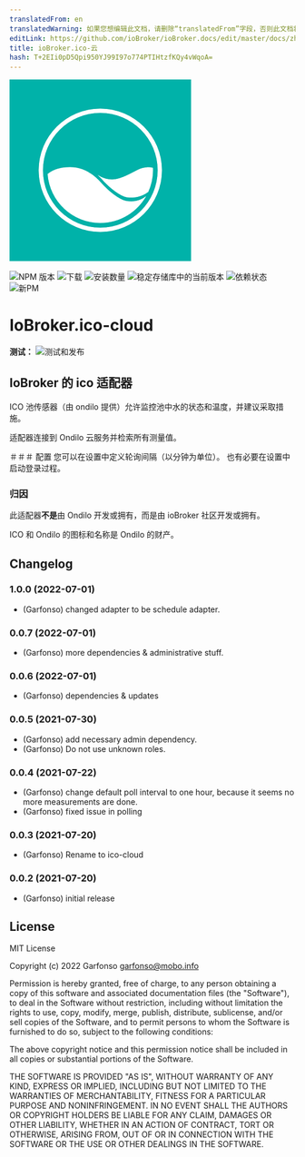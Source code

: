 ```yaml
---
translatedFrom: en
translatedWarning: 如果您想编辑此文档，请删除“translatedFrom”字段，否则此文档将再次自动翻译
editLink: https://github.com/ioBroker/ioBroker.docs/edit/master/docs/zh-cn/adapterref/iobroker.ico-cloud/README.md
title: ioBroker.ico-云
hash: T+2EIi0pD5Qpi950YJ99I97o774PTIHtzfKQy4vWqoA=
---
```

![标识](../../../en/adapterref/iobroker.ico-cloud/admin/ico-cloud.png)

![NPM 版本](https://img.shields.io/npm/v/iobroker.ico-cloud.svg)
![下载](https://img.shields.io/npm/dm/iobroker.ico-cloud.svg)
![安装数量](https://iobroker.live/badges/ico-cloud-installed.svg)
![稳定存储库中的当前版本](https://iobroker.live/badges/ico-cloud-stable.svg)
![依赖状态](https://img.shields.io/david/iobroker-community-adapters/iobroker.ico-cloud.svg)
![新PM](https://nodei.co/npm/iobroker.ico-cloud.png?downloads=true)

# IoBroker.ico-cloud
**测试：** ![测试和发布](https://github.com/iobroker-community-adapters/ioBroker.ico-cloud/workflows/Test%20and%20Release/badge.svg)

## IoBroker 的 ico 适配器
ICO 池传感器（由 ondilo 提供）允许监控池中水的状态和温度，并建议采取措施。

适配器连接到 Ondilo 云服务并检索所有测量值。

＃＃＃ 配置
您可以在设置中定义轮询间隔（以分钟为单位）。
也有必要在设置中启动登录过程。

### 归因
此适配器**不是**由 Ondilo 开发或拥有，而是由 ioBroker 社区开发或拥有。

ICO 和 Ondilo 的图标和名称是 Ondilo 的财产。

## Changelog
<!--
    Placeholder for the next version (at the beginning of the line):
    ### **WORK IN PROGRESS**
-->
### 1.0.0 (2022-07-01)
* (Garfonso) changed adapter to be schedule adapter.

### 0.0.7 (2022-07-01)
* (Garfonso) more dependencies & administrative stuff.

### 0.0.6 (2022-07-01)
* (Garfonso) dependencies & updates

### 0.0.5 (2021-07-30)
* (Garfonso) add necessary admin dependency.
* (Garfonso) Do not use unknown roles.

### 0.0.4 (2021-07-22)
* (Garfonso) change default poll interval to one hour, because it seems no more measurements are done.
* (Garfonso) fixed issue in polling

### 0.0.3 (2021-07-20)
* (Garfonso) Rename to ico-cloud

### 0.0.2 (2021-07-20)
* (Garfonso) initial release

## License
MIT License

Copyright (c) 2022 Garfonso <garfonso@mobo.info>

Permission is hereby granted, free of charge, to any person obtaining a copy
of this software and associated documentation files (the "Software"), to deal
in the Software without restriction, including without limitation the rights
to use, copy, modify, merge, publish, distribute, sublicense, and/or sell
copies of the Software, and to permit persons to whom the Software is
furnished to do so, subject to the following conditions:

The above copyright notice and this permission notice shall be included in all
copies or substantial portions of the Software.

THE SOFTWARE IS PROVIDED "AS IS", WITHOUT WARRANTY OF ANY KIND, EXPRESS OR
IMPLIED, INCLUDING BUT NOT LIMITED TO THE WARRANTIES OF MERCHANTABILITY,
FITNESS FOR A PARTICULAR PURPOSE AND NONINFRINGEMENT. IN NO EVENT SHALL THE
AUTHORS OR COPYRIGHT HOLDERS BE LIABLE FOR ANY CLAIM, DAMAGES OR OTHER
LIABILITY, WHETHER IN AN ACTION OF CONTRACT, TORT OR OTHERWISE, ARISING FROM,
OUT OF OR IN CONNECTION WITH THE SOFTWARE OR THE USE OR OTHER DEALINGS IN THE
SOFTWARE.